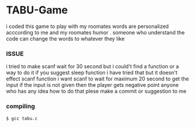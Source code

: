 # TABU-Game
i coded this game to play with my roomates words are personalized acccording to me and my roomates humor .
someone who understand the code can change the words to whatever they like 

### ISSUE
i tried to make scanf wait for 30 second but i could't find a function or a way to do it 
if you suggest sleep function i have tried that but it doesn't effect scanf function 
i want scanf to wait for maximum  20 second to get the input if the input is not given then the player gets negative point 
anyone who has any idea how to do that plese make a commit or suggestion to me 

### compiling 
`$ gcc tabu.c `
